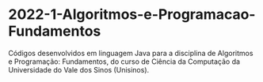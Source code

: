 # 2022-1-Algoritmos-e-Programacao-Fundamentos

Códigos desenvolvidos em linguagem Java para a disciplina de Algoritmos e Programação: Fundamentos, do curso de Ciência da Computação da Universidade do Vale dos Sinos (Unisinos).
